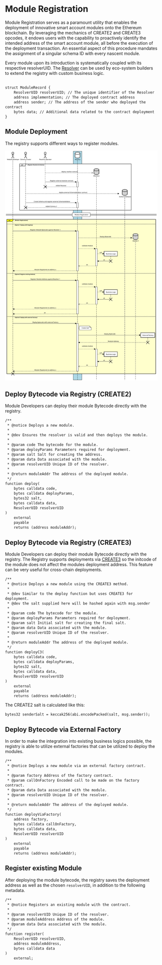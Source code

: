 
# Module Registration

Module Registration serves as a paramount utility that enables the deployment of 
innovative smart account modules onto the Ethereum blockchain. By leveraging the mechanics of 
CREATE2 and CREATE3 opcodes, it endows users with the capability to proactively identify the intended address of 
the smart account module, all before the execution of the deployment transaction. An essential aspect of this 
procedure mandates the assignment of a singular schema ID with every nascent module.


Every module upon its introduction is systematically coupled with its respective resolverUID.
The [Resolver](./Resolver.md) can be used by eco-system builders to extend the registry with custom business logic.


```solidity

struct ModuleRecord {
    ResolverUID resolverUID; // The unique identifier of the Resolver
    address implementation; // The deployed contract address
    address sender; // The address of the sender who deployed the contract
    bytes data; // Additional data related to the contract deployment
}
```

## Module Deployment

The registry supports different ways to register modules.


![Sequence Diagram](../public/docs/module-registration.svg)

## Deploy Bytecode via Registry (CREATE2)

Module Developers can deploy their module Bytecode directly with the registry.


```solidity
/**
 * @notice Deploys a new module.
 *
 * @dev Ensures the resolver is valid and then deploys the module.
 *
 * @param code The bytecode for the module.
 * @param deployParams Parameters required for deployment.
 * @param salt Salt for creating the address.
 * @param data Data associated with the module.
 * @param resolverUID Unique ID of the resolver.
 *
 * @return moduleAddr The address of the deployed module.
 */
function deploy(
    bytes calldata code,
    bytes calldata deployParams,
    bytes32 salt,
    bytes calldata data,
    ResolverUID resolverUID
)
    external
    payable
    returns (address moduleAddr);
```

## Deploy Bytecode via Registry (CREATE3)

Module Developers can deploy their module Bytecode directly with the registry.
The Registry supports deployments via [CREATE3](https://github.com/0xsequence/create3)
so the initcode of the module does not affect the modules deployment address. 
This feature can be very useful for cross-chain deployments.


```solidity
/**
 * @notice Deploys a new module using the CREATE3 method.
 *
 * @dev Similar to the deploy function but uses CREATE3 for deployment.
 * @dev the salt supplied here will be hashed again with msg.sender
 *
 * @param code The bytecode for the module.
 * @param deployParams Parameters required for deployment.
 * @param salt Initial salt for creating the final salt.
 * @param data Data associated with the module.
 * @param resolverUID Unique ID of the resolver.
 *
 * @return moduleAddr The address of the deployed module.
 */
function deployC3(
    bytes calldata code,
    bytes calldata deployParams,
    bytes32 salt,
    bytes calldata data,
    ResolverUID resolverUID
)
    external
    payable
    returns (address moduleAddr);

```

The CREATE2 salt is calculated like this:
```solidity
bytes32 senderSalt = keccak256(abi.encodePacked(salt, msg.sender));

```

## Deploy Bytecode via External Factory

In order to make the integration into existing business logics possible, 
the registry is able to utilize external factories that can be utilized to deploy the modules.

```solidity
/**
 * @notice Deploys a new module via an external factory contract.
 *
 * @param factory Address of the factory contract.
 * @param callOnFactory Encoded call to be made on the factory contract.
 * @param data Data associated with the module.
 * @param resolverUID Unique ID of the resolver.
 *
 * @return moduleAddr The address of the deployed module.
 */
function deployViaFactory(
    address factory,
    bytes calldata callOnFactory,
    bytes calldata data,
    ResolverUID resolverUID
)
    external
    payable
    returns (address moduleAddr);

```



## Register existing Module


After deploying the module bytecode, the registry saves the deployment address as well as the chosen `resolverUID`, 
in addition to the following metadata.

```solidity
/**
 * @notice Registers an existing module with the contract.
 *
 * @param resolverUID Unique ID of the resolver.
 * @param moduleAddress Address of the module.
 * @param data Data associated with the module.
 */
function register(
    ResolverUID resolverUID,
    address moduleAddress,
    bytes calldata data
)
    external;

```
